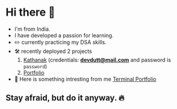 # Hi there 👋

- I'm from India.
- I have developed a passion for learning.
- :pencil2: currently practicing my DSA skills.
- :hammer_and_wrench: recently deployed 2 projects
   1. [Kathanak](https://card-demo-64li.vercel.app/) (credentials: **devdutt@mail.com** and password is `password`)
   2. [Portfolio](https://devdutt-portfolio.vercel.app/)
- 🎉 Here is something intresting from me [Terminal Portfolio](https://devdutt6-github-io.vercel.app/)

## Stay afraid, but do it anyway. 🔥
